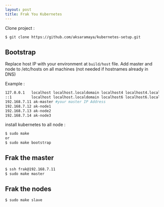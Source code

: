 ```yaml
---
layout: post
title: Frak You Kubernetes
---
```


Clone project :

```bash
$ git clone https://github.com/aksaramaya/kubernetes-setup.git
```

## Bootstrap

Replace host IP with your environment at `build/host` file. Add master and node to /etc/hosts on all machines (not needed if hostnames already in DNS)

Example :

```bash
127.0.0.1   localhost localhost.localdomain localhost4 localhost4.localdomain4
::1         localhost localhost.localdomain localhost6 localhost6.localdomain6
192.168.7.11 ak-master #your master IP Address
192.168.7.12 ak-node1
192.168.7.13 ak-node2
192.168.7.14 ak-node3
```

install kubernetes to all node :

```bash
$ sudo make
or
$ sudo make bootstrap
```

## Frak the master

```bash
$ ssh frak@192.168.7.11
$ sudo make master
```

## Frak the nodes

```bash
$ sudo make slave
```

